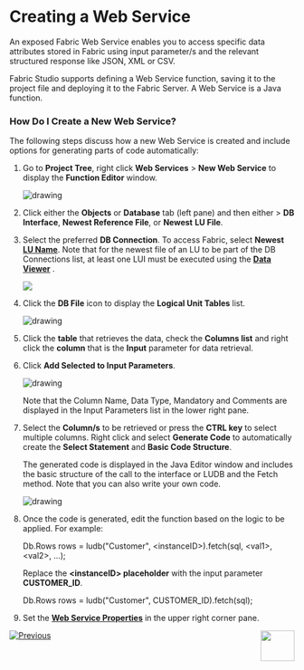 # Creating a Web Service

An exposed Fabric Web Service enables you to access specific data attributes stored in Fabric using input parameter/s and the relevant structured response like JSON, XML or CSV. 

Fabric Studio supports defining a Web Service function, saving it to the project file and deploying it to the Fabric Server. A Web Service is a Java function.

### How Do I Create a New Web Service?

The following steps discuss how a new Web Service is created and include options for generating parts of code automatically:

1. Go to **Project Tree**, right click **Web Services** > **New Web Service** to display the **Function Editor** window.

   <img src="/articles/15_web_services_and_graphit/images/Web-Service-KI-3-1.png" alt="drawing"/>     

2. Click either the **Objects** or **Database** tab (left pane) and then either > **DB Interface**, **Newest Reference File**, or **Newest** **LU File**.

3. Select the preferred **DB Connection**. To access Fabric, select **Newest**  [**LU Name**](/articles/03_logical_units/01_LU_overview.md). Note that for the newest file of an LU to be part of the DB Connections list, at least one LUI must be executed using the [**Data Viewer**](/articles/13_LUDB_viewer_and_studio_debug_capabilities/01_data_viewer.md) .

   <img src="/articles/15_web_services_and_graphit/images/Web-Service-KI-3-2.png"/>  

4. Click the **DB File** icon to display the **Logical Unit Tables** list.

   <img src="/articles/15_web_services_and_graphit/images/Web-Service-KI-3-3.png" alt="drawing"/>  

5. Click the **table** that retrieves the data, check the **Columns list** and right click the **column** that is the **Input** parameter for data retrieval. 

6. Click **Add Selected to Input Parameters**.

    <img src="/articles/15_web_services_and_graphit/images/Web-Service-KI-3-4.png" alt="drawing"/> 

   Note that the Column Name, Data Type, Mandatory and Comments are displayed in the Input Parameters list in the lower right pane.
   


7. Select the **Column/s** to be retrieved or press the **CTRL key** to select multiple columns. Right click and select **Generate Code** to automatically create the **Select Statement** and **Basic Code Structure**. 
   

    The generated code is displayed in the Java Editor window and includes the basic structure of the call to the interface or LUDB and the Fetch method. Note that you can also write your own code. 

    <img src="/articles/15_web_services_and_graphit/images/Web-Service-KI-3-5.png" alt="drawing"/>  

8. Once the code is generated, edit the function based on the logic to be applied. For example:

    <p>Db.Rows rows = ludb("Customer", &lt;instanceID&gt;).fetch(sql, &lt;val1&gt;, &lt;val2&gt;, ...);</p>
    <p>Replace the <strong>&lt;instanceID&gt; placeholder</strong> with the input parameter <strong>CUSTOMER_ID</strong>.</p>
    <p>Db.Rows rows = ludb("Customer", CUSTOMER_ID).fetch(sql);</p>

9. Set the [**Web Service Properties**](/articles/15_web_services_and_graphit/02_web_services_properties.md) in the upper right corner pane.

[![Previous](/articles/images/Previous.png)](/articles/15_web_services_and_graphit/01_web_services_overview.md)[<img align="right" width="60" height="54" src="/articles/images/Next.png">](/articles/15_web_services_and_graphit/02_web_services_properties.md)
